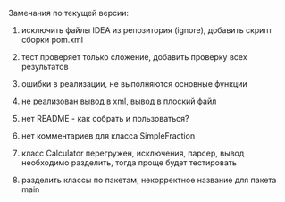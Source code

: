 Замечания по текущей версии:

1. исключить файлы IDEA из репозитория (ignore), добавить скрипт сборки pom.xml

2. тест проверяет только сложение, добавить проверку всех результатов

3. ошибки в реализации, не выполняются основные функции

4. не реализован вывод в xml, вывод в плоский файл

5. нет README - как собрать и пользоваться?

6. нет комментариев для класса SimpleFraction

7. класс Calculator перегружен, исключения, парсер, вывод необходимо разделить, тогда проще будет тестировать

8. разделить классы по пакетам, некорректное название для пакета main
